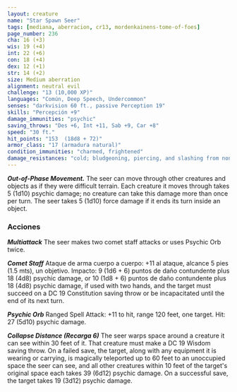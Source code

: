 ```yaml
---
layout: creature
name: "Star Spawn Seer"
tags: [mediana, aberracion, cr13, mordenkainens-tome-of-foes]
page_number: 236
cha: 16 (+3)
wis: 19 (+4)
int: 22 (+6)
con: 18 (+4)
dex: 12 (+1)
str: 14 (+2)
size: Medium aberration
alignment: neutral evil
challenge: "13 (10,000 XP)"
languages: "Común, Deep Speech, Undercommon"
senses: "darkvision 60 ft., passive Perception 19"
skills: "Percepción +9"
damage_immunities: "psychic"
saving_throws: "Des +6, Int +11, Sab +9, Car +8"
speed: "30 ft."
hit_points: "153  (18d8 + 72)"
armor_class: "17 (armadura natural)"
condition_immunities: "charmed, frightened"
damage_resistances: "cold; bludgeoning, piercing, and slashing from nonmagical attacks"
---
```


***Out-of-Phase Movement.*** The seer can move through other creatures and objects as if they were difficult terrain. Each creature it moves through takes 5 (1d10) psychic damage; no creature can take this damage more than once per turn. The seer takes 5 (1d10) force damage if it ends its turn inside an object.

### Acciones

***Multiattack*** The seer makes two comet staff attacks or uses Psychic Orb twice.

***Comet Staff*** Ataque de arma cuerpo a cuerpo: +11 al ataque, alcance 5 pies (1.5 mts), un objetivo. Impacto: 9 (1d6 + 6) puntos de daño contundente plus 18 (4d8) psychic damage, or 10 (1d8 + 6) puntos de daño contundente plus 18 (4d8) psychic damage, if used with two hands, and the target must succeed on a DC 19 Constitution saving throw or be incapacitated until the end of its next turn.

***Psychic Orb*** Ranged Spell Attack: +11 to hit, range 120 feet, one target. Hit: 27 (5d10) psychic damage.

***Collapse Distance (Recarga 6)*** The seer warps space around a creature it can see within 30 feet of it. That creature must make a DC 19 Wisdom saving throw. On a failed save, the target, along with any equipment it is wearing or carrying, is magically teleported up to 60 feet to an unoccupied space the seer can see, and all other creatures within 10 feet of the target's original space each takes 39 (6d12) psychic damage. On a successful save, the target takes 19 (3d12) psychic damage.